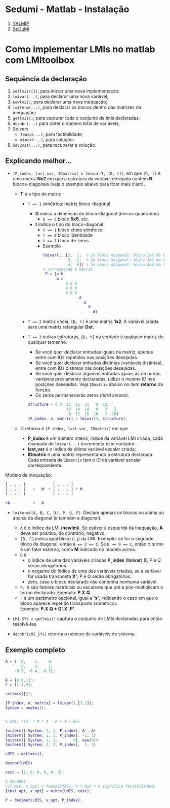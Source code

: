 # Sedumi - Matlab - Instalação
1. [YALMIP](https://yalmip.github.io/tutorial/installation)
2. [SeDuMi](https://github.com/sqlp/sedumi)

# Como implementar LMIs no matlab com LMItoolbox

## Sequência da declaração

1.  `setlmis([])`, para iniciar uma nova implementação;
2.  `lmivar(...)`, para declarar uma nova variável;
3.  `newlmi()`, para declarar uma nova inequação;
4.  `lmiterm(...)`, para declarar os blocos dentro das matrizes da inequação;
5.  `getlmis()`, para capturar todo o conjunto de lmis declaradas;
6.  `decnbr(...)` para obter o número total de variáveis;
7.  Solvers
    - `feasp(...)`, para factibilidade;
    - `mincx(...)`, para solução;
8.  `dec2mat(...)`, para recuperar a solução.

## Explicando melhor...

- `[P_index, last_var, IDmatrix] = lmivar(T, [D, t])`, em que `[D, t]` é uma matriz **Nx2** em que a estrutura da variável desejada contém **N** blocos-diagonais (veja o exemplo abaixo para ficar mais claro).

  - **T** é o tipo de matriz

    - `T == 1` simétrica: matriz bloco-diagonal
      - **D** indica a dimensão do bloco-diagonal (blocos quadrados)
        - `D == 5` bloco **5x5**, etc.
      - **t** indica o tipo do bloco-diagonal
        - `t == 1` bloco cheio simétrico
        - `t == 0` bloco identidade
        - `t ==-1` bloco de zeros
        - Exemplo
          ```matlab
          lmivar(1, [2,  1;  % 1o bloco diagonal: bloco 2x2 do tipo  1:simétrico
                     3, -1;  % 2o bloco diagonal: bloco 3x3 do tipo -1:zeros
                     4,  0]) % 3o bloco diagonal: bloco 4x4 do tipo  0:identidade
          % corresponde à matriz
           P = [a b
                b c
                    0 0 0
                    0 0 0
                    0 0 0
                          d
                            d
                              d
                                d]
          ```
    - `T == 2` matriz cheia, `[D, t]` é uma matriz **1x2**. A variável criada será uma matriz retangular **Dxt**.

    - `T == 3` outras estruturas, `[D, t]` na verdade é qualquer matriz de qualquer tamanho.
        - Se você quer declarar entradas iguais na matriz, apenas entre com IDs repetidos nas posições desejadas.
        - Se você quer declarar entradas distintas (variáveis distintas), entre com IDs distintos nas posições desejadas.
        - Se você quer declarar algumas entradas iguais às de outras variáveis previamente declaradas, utilize o mesmo ID nas posições desejadas. Veja `IDmatrix` abaixo no item **retorno** da função.
        - Os zeros permanecerão zeros (_hard zeroes_).
      ```matlab
      structure = [ 0  11  11  11   0  12
                       13  14  14   0   2   3
                        0  11  15  16   1  10]
      [P_index, n, matrix] = lmivar(3, structure);
      ```

  - O retorno é `[P_index, last_var, IDmatrix]` em que 
    - **P_index** é um número inteiro, índice da variável LMI criada; cada chamada de `lmivar(...)` incrementa este contador.
    - **last_var** é o índice da última variável escalar criada; 
    - **IDmatrix** é uma matriz representando a estrutura declarada. Cada entrada de `IDmatrix` tem o ID da variável escalar correspondente.

Modelo da Inequação:

```matlab
[ . . . ]            [ . . . ]
[ . . . ]   <   M' * [ . . . ] * M
[ . . . ]            [ . . . ]

+A          <  -A
```

- `lmiterm([A, B, C, D], P, Q, F)`. Declare apenas os blocos ou acima ou abaixo da diagonal (e também a diagonal).
  - `A` é o índice da LMI (**newlmi**). Se estiver à esquerda da inequação, **A** deve ser positivo, do contrário, negativo.
  - `[B, C]` indica qual bloco (i, j) da LMI. Exemplo: se for o segundo bloco da diagonal, então `B == 2 == C`. Se `B == 0 == C`, então o termo é um fator externo, como **M** indicado no modelo acima.
  - `D` é
    - o índice de uma das variáveis criadas **P_index** (**lmivar**) **X**; P e Q serão obrigatórios.
    - o negativo do índice de uma das variáveis criadas, se a variável for usada transposta **X'**; P e Q serão obrigatórios.
    - zero, caso o bloco declarado não contenha nenhuma variável.
  - `P, Q` são fatores matriciais ou escalares que pré e pós-multiplicam o termo declarado. Exemplo: **P.X.Q**.
  - `F` é um parâmetro opcional, igual a **'s'**, indicando o caso em que o bloco aparece repetido transposto (simétrico). <br> Exemplo: **P.X.Q + Q'.X'.P'**.

- `LMI_SYS = getlmis()` captura o conjunto de LMIs declaradas para então resolvê-las.
- `decnbr(LMI_SYS)` retorna o número de variáveis do sistema.

## Exemplo completo

```matlab
A = [  0,    1,    0;
       0,    0,    1;
    -0.5, -0.4, -0.3];

B = [0,0,1]';
C = [1,1,0];

setlmis([]);

[P_index, n, matrix] = lmivar(1,[3,1]);
System = newlmi();


% LMI: [[A' * P * A - P + I < 0]]

lmiterm([ System, 1, 1, P_index], A', A)
lmiterm([ System, 1, 1, P_index], -1, 1)
lmiterm([ System, 1, 1,       0], eye(3))
lmiterm([-System, 2, 2, P_index],  1, 1)

LMIS = getlmis();

decnbr(LMIS)

cost = [1, 0, 0, 0, 0, 0];

% SOLVERS
%[t_min, x_opt] = feasp(LMIS); % t_min < 0 significa factibilidade
[cost_opt, x_opt] = mincx(LMIS, cost);

P = dec2mat(LMIS, x_opt, P_index);
```
